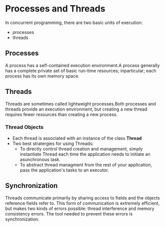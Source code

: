 # Processes and Threads

In concurrent programming, there are two basic units of execution:
* processes
* threads

## Processes
A process has a self-contained execution environment.A process generally has a complete private 
set of basic run-time resources; inparticular; each process has its own memory space.

## Threads
Threads are sometimes called lightweight processes.Both processes and threads provide an execution
environment, but creating a new thread requires fewer resources than creating a new process.

### Thread Objects

* Each thread is associated with an instance of the class **Thread**
* Two best stratergies for using Threads:
	* To directly control thread creation and management, simply instantiate Thread each time
	the application needs to initiate an asunchronous task.
	* To abstract thread managment from the rest of your application, pass the application's
	tasks to an executor.

## Synchronization
Threads communicate primarily by sharing access to fields and the objects reference fields refer to. This form of communication is extremely efficient, but makes two kinds of errors possible: thread interference and memory consistency errors. The tool needed to prevent these errors is synchronization.
	
	








